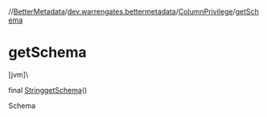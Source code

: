 //[BetterMetadata](../../../index.md)/[dev.warrengates.bettermetadata](../index.md)/[ColumnPrivilege](index.md)/[getSchema](get-schema.md)

# getSchema

[jvm]\

final [String](https://docs.oracle.com/javase/8/docs/api/java/lang/String.html)[getSchema](get-schema.md)()

Schema
